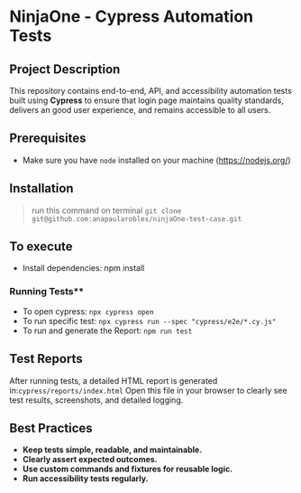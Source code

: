 # NinjaOne - Cypress Automation Tests

## Project Description

This repository contains end-to-end, API, and accessibility automation tests built using **Cypress** to ensure that login page maintains quality standards, delivers an good user experience, and remains accessible to all users.

## Prerequisites

- Make sure you have `node` installed on your machine (https://nodejs.org/)

## Installation

> run this command on terminal `git clone git@github.com:anapaularobles/ninjaOne-test-case.git`

## To execute

- Install dependencies: npm install

### Running Tests\*\*

- To open cypress: `npx cypress open`
- To run specific test: `npx cypress run --spec "cypress/e2e/*.cy.js"`
- To run and generate the Report: `npm run test`

## Test Reports

After running tests, a detailed HTML report is generated in:`cypress/reports/index.html`
Open this file in your browser to clearly see test results, screenshots, and detailed logging.

## Best Practices

- **Keep tests simple, readable, and maintainable.**
- **Clearly assert expected outcomes.**
- **Use custom commands and fixtures for reusable logic.**
- **Run accessibility tests regularly.**
